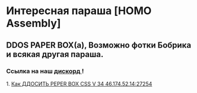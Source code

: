 <DOCTYPE html>
<html>
<head>
<title> LOSHARA</title>
</head>
<body>
          <h1> Интересная параша [HOMO Assembly] </h1>
      <h2>DDOS PAPER BOX(а), Возможно фотки Бобрика и всякая другая параша. </h2>
    <h3>Ссылка на наш <a href= "https://discordapp.com/invite/djhDbcS"> дискорд </a>!</h3>    
1. <a href= "https://princephobos.github.io/">Как ДДОСИТЬ PEPER BOX CSS V 34 46.174.52.14:27254</a>                
</body>
</html>
